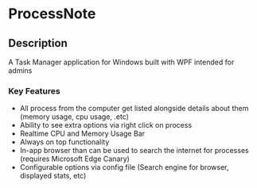 # ProcessNote

## Description
A Task Manager application for Windows built with WPF intended for admins

### Key Features
- All process from the computer get listed alongside details about them (memory usage, cpu usage, .etc)
- Ability to see extra options via right click on process
- Realtime CPU and Memory Usage Bar
- Always on top functionality
- In-app browser than can be used to search the internet for processes (requires Microsoft Edge Canary)
- Configurable options via config file (Search engine for browser, displayed stats, etc)
